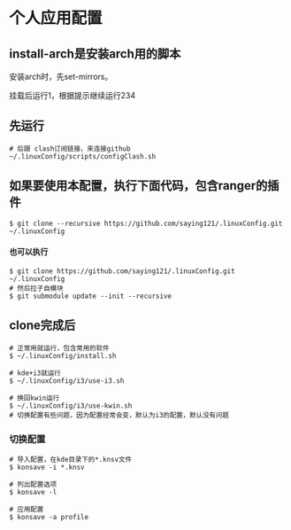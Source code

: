 # 个人应用配置
## install-arch是安装arch用的脚本
安装arch时，先set-mirrors。

挂载后运行1，根据提示继续运行234

## 先运行

    # 后跟 clash订阅链接，来连接github
    ~/.linuxConfig/scripts/configClash.sh

## 如果要使用本配置，执行下面代码，包含ranger的插件
    $ git clone --recursive https://github.com/saying121/.linuxConfig.git ~/.linuxConfig

####  也可以执行
    $ git clone https://github.com/saying121/.linuxConfig.git ~/.linuxConfig
    # 然后拉子自模块
    $ git submodule update --init --recursive

## clone完成后

    # 正常用就运行，包含常用的软件
    $ ~/.linuxConfig/install.sh

    # kde+i3就运行
    $ ~/.linuxConfig/i3/use-i3.sh

    # 换回kwin运行
    $ ~/.linuxConfig/i3/use-kwin.sh
    # 切换配置有些问题，因为配置经常会变，默认为i3的配置，默认没有问题


### 切换配置
    # 导入配置，在kde目录下的*.knsv文件
    $ konsave -i *.knsv

    # 列出配置选项
    $ konsave -l

    # 应用配置
    $ konsave -a profile

